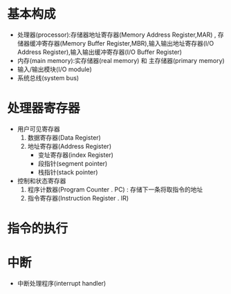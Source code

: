 # 基本构成
- 处理器(processor):存储器地址寄存器(Memory Address Register,MAR) , 存储器缓冲寄存器(Memory Buffer Register,MBR),输入输出地址寄存器(I/O Address Register),输入输出缓冲寄存器(I/O Buffer Register)
- 内存(main memory):实存储器(real memory) 和 主存储器(primary memory)
- 输入/输出模块(I/O module)
- 系统总线(system bus)

# 处理器寄存器
- 用户可见寄存器
    1. 数据寄存器(Data Register)
    1. 地址寄存器(Address Register)
        - 变址寄存器(index Register)
        - 段指针(segment pointer)
        - 栈指针(stack pointer)
- 控制和状态寄存器
    1. 程序计数器(Program Counter . PC) : 存储下一条将取指令的地址
    1. 指令寄存器(Instruction Register . IR)

# 指令的执行



# 中断
- 中断处理程序(interrupt handler)
